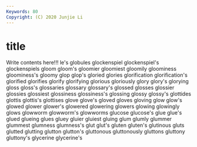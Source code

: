 ```yaml
---
Keywords: 80
Copyright: (C) 2020 Junjie Li
---
```


# title

Write contents here!!!
le's 
globules 
glockenspiel 
glockenspiel's 
glockenspiels 
gloom 
gloom's 
gloomier 
gloomiest 
gloomily
gloominess 
gloominess's 
gloomy 
glop 
glop's 
gloried 
glories 
glorification 
glorification's 
glorified
glorifies 
glorify 
glorifying 
glorious 
gloriously 
glory 
glory's 
glorying 
gloss 
gloss's
glossaries 
glossary 
glossary's 
glossed 
glosses 
glossier 
glossies 
glossiest 
glossiness 
glossiness's
glossing 
glossy 
glossy's 
glottides 
glottis 
glottis's 
glottises 
glove 
glove's 
gloved
gloves 
gloving 
glow 
glow's 
glowed 
glower 
glower's 
glowered 
glowering 
glowers
glowing 
glowingly 
glows 
glowworm 
glowworm's 
glowworms 
glucose 
glucose's 
glue 
glue's
glued 
glueing 
glues 
gluey 
gluier 
gluiest 
gluing 
glum 
glumly 
glummer
glummest 
glumness 
glumness's 
glut 
glut's 
gluten 
gluten's 
glutinous 
gluts 
glutted
glutting 
glutton 
glutton's 
gluttonous 
gluttonously 
gluttons 
gluttony 
gluttony's 
glycerine 
glycerine's
